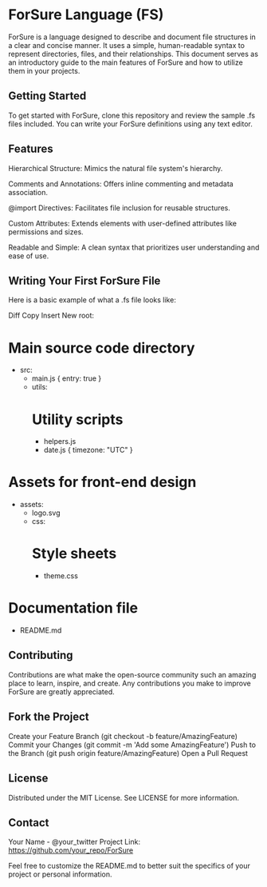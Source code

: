 # ForSure Language (FS)

ForSure is a language designed to describe and document file structures in a clear and concise manner. It uses a simple, human-readable syntax to represent directories, files, and their relationships. This document serves as an introductory guide to the main features of ForSure and how to utilize them in your projects.

## Getting Started

To get started with ForSure, clone this repository and review the sample .fs files included. You can write your ForSure definitions using any text editor.

## Features

Hierarchical Structure: Mimics the natural file system's hierarchy.

Comments and Annotations: Offers inline commenting and metadata association.

@import Directives: Facilitates file inclusion for reusable structures.

Custom Attributes: Extends elements with user-defined attributes like permissions and sizes.

Readable and Simple: A clean syntax that prioritizes user understanding and ease of use.

## Writing Your First ForSure File

Here is a basic example of what a .fs file looks like:

Diff
Copy
Insert
New
root:
  # Main source code directory
  - src:
      - main.js { entry: true }
      - utils:
          # Utility scripts
          - helpers.js
          - date.js { timezone: "UTC" }
  # Assets for front-end design
  - assets:
      - logo.svg
      - css:
          # Style sheets
          - theme.css
  # Documentation file
  - README.md

## Contributing

Contributions are what make the open-source community such an amazing place to learn, inspire, and create. Any contributions you make to improve ForSure are greatly appreciated.

## Fork the Project

Create your Feature Branch (git checkout -b feature/AmazingFeature)
Commit your Changes (git commit -m 'Add some AmazingFeature')
Push to the Branch (git push origin feature/AmazingFeature)
Open a Pull Request

## License

Distributed under the MIT License. See LICENSE for more information.

## Contact

Your Name - @your_twitter
Project Link: https://github.com/your_repo/ForSure

Feel free to customize the README.md to better suit the specifics of your project or personal information.
